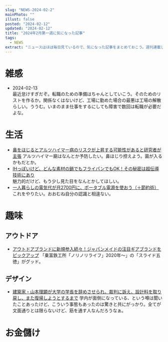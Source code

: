 ```yaml
---
slug: "NEWS-2024-02-2"
mainPhoto: ""
illust: false
posted: "2024-02-12"
updated: "2024-02-12"
title: "2024年2月第一週に気になった記事"
tags:
  - NEWS
extract: "ニュースはほぼ毎日見ているので、気になった記事をまとめておこう。週刊連載したい。"
---
```


# 雑感

- 2024-02-13  
  最近怠けすぎだぞ。転職のための準備はちゃんとしていこう。そのためのリストを作るか。関係なくはないけど、工場に勤めた場合の最悪は工場の解散らしい。ううむ。いまのまま仕事をするにしても障害で数回は転職が必要だよな。

# 生活

- [鼻をほじるとアルツハイマー病のリスクが上昇する可能性があると研究者が主張](https://gigazine.net/news/20240209-nose-picking-increase-risk-alzheimers/) 
  アルツハイマー廟はなんとか予防したい。鼻ほじり控えよう。菌が入るかもだとか。
- [IHっぽいけど、どんな素材の鍋でもフライパンでもOK！その秘密は超伝導技術にあり](https://www.goodspress.jp/news/583921/2/)   
  魅力的だけど、もう少し見た目をなんとかしてほしい。
- [一人暮らしの電気代が月2700円に、ポータブル電源を使おう（＋節約術）](https://tabkul.com/?p=290413&utm_source=rss&utm_medium=rss&utm_campaign=post-290413) 
  これをやりたい。おおむね自分の認識と相違ない。

# 趣味

## アウトドア

- [アウトドアブランドに新規参入続々！ジャパンメイドの注目ギアブランドをピックアップ](https://www.bepal.net/archives/389476) 
  「乗富鉄工所「ノリノリライフ」2020年〜」の「スライド五徳」がグッド。

## デザイン

- [建築家・山本理顕が大学の学長を辞めさせられ、裁判に訴え、設計料を取り戻し、また復帰しようとするまで](https://news.yahoo.co.jp/expert/articles/76306a0fc7a23a07e15b0c834f8dea2f4c54f0c1) 
  学内が面倒になっている、という噂は聞いたことあったけど、こういう事態もあったのは驚きと共にがっかり。全てが文面通りとは限らないけど、筋を通す人なんだろうなぁ。

# お金儲け